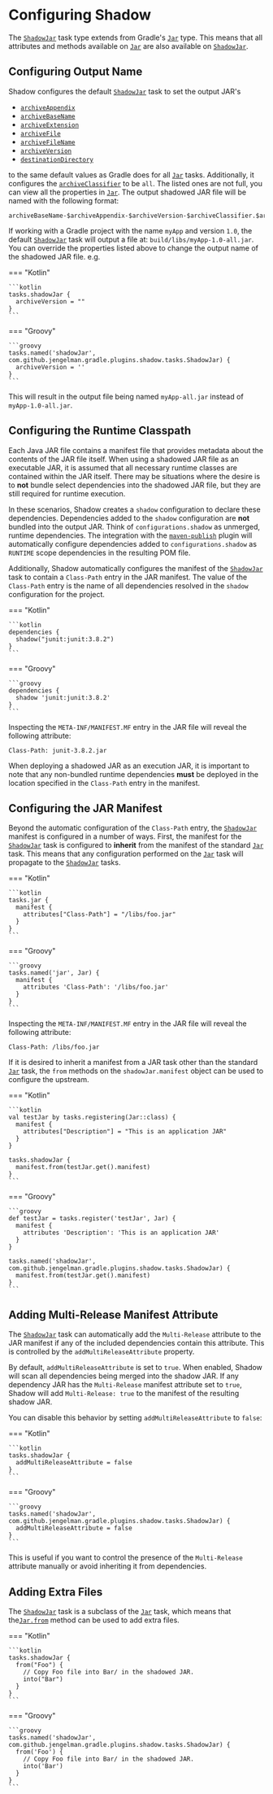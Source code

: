 # Configuring Shadow

The [`ShadowJar`][ShadowJar] task type extends from Gradle's [`Jar`][Jar] type.
This means that all attributes and methods available on [`Jar`][Jar] are also available on [`ShadowJar`][ShadowJar].

## Configuring Output Name

Shadow configures the default [`ShadowJar`][ShadowJar] task to set the output JAR's

- [`archiveAppendix`][archiveAppendix]
- [`archiveBaseName`][archiveBaseName]
- [`archiveExtension`][archiveExtension]
- [`archiveFile`][archiveFile]
- [`archiveFileName`][archiveFileName]
- [`archiveVersion`][archiveVersion]
- [`destinationDirectory`][destinationDirectory]

to the same default values as Gradle does for all [`Jar`][Jar] tasks. Additionally, it configures the
[`archiveClassifier`][archiveClassifier] to be `all`. The listed ones are not full, you can view all the properties in
[`Jar`][Jar]. The output shadowed JAR file will be named with the following format:

```
archiveBaseName-$archiveAppendix-$archiveVersion-$archiveClassifier.$archiveExtension
```

If working with a Gradle project with the name `myApp` and version `1.0`, the default [`ShadowJar`][ShadowJar] task will
output a file at: `build/libs/myApp-1.0-all.jar`. You can override the properties listed above to change the output name
of the shadowed JAR file. e.g.

=== "Kotlin"

    ```kotlin
    tasks.shadowJar {
      archiveVersion = ""
    }
    ```

=== "Groovy"

    ```groovy
    tasks.named('shadowJar', com.github.jengelman.gradle.plugins.shadow.tasks.ShadowJar) {
      archiveVersion = ''
    }
    ```

This will result in the output file being named `myApp-all.jar` instead of `myApp-1.0-all.jar`.

## Configuring the Runtime Classpath

Each Java JAR file contains a manifest file that provides metadata about the contents of the JAR file itself.
When using a shadowed JAR file as an executable JAR, it is assumed that all necessary runtime classes are contained
within the JAR itself.
There may be situations where the desire is to **not** bundle select dependencies into the shadowed JAR file, but
they are still required for runtime execution.

In these scenarios, Shadow creates a `shadow` configuration to declare these dependencies.
Dependencies added to the `shadow` configuration are **not** bundled into the output JAR.
Think of `configurations.shadow` as unmerged, runtime dependencies.
The integration with the [`maven-publish`][maven-publish] plugin will automatically configure dependencies added
to `configurations.shadow` as `RUNTIME` scope dependencies in the resulting POM file.

Additionally, Shadow automatically configures the manifest of the [`ShadowJar`][ShadowJar] task to contain a
`Class-Path` entry in the JAR manifest.
The value of the `Class-Path` entry is the name of all dependencies resolved in the `shadow` configuration for the
project.

=== "Kotlin"

    ```kotlin
    dependencies {
      shadow("junit:junit:3.8.2")
    }
    ```

=== "Groovy"

    ```groovy
    dependencies {
      shadow 'junit:junit:3.8.2'
    }
    ```

Inspecting the `META-INF/MANIFEST.MF` entry in the JAR file will reveal the following attribute:

```property
Class-Path: junit-3.8.2.jar
```

When deploying a shadowed JAR as an execution JAR, it is important to note that any non-bundled runtime dependencies
**must** be deployed in the location specified in the `Class-Path` entry in the manifest.

## Configuring the JAR Manifest

Beyond the automatic configuration of the `Class-Path` entry, the [`ShadowJar`][ShadowJar] manifest is configured in a
number of ways. First, the manifest for the [`ShadowJar`][ShadowJar] task is configured to __inherit__ from the
manifest of the standard [`Jar`][Jar] task. This means that any configuration performed on the [`Jar`][Jar] task
will propagate to the [`ShadowJar`][ShadowJar] tasks.

=== "Kotlin"

    ```kotlin
    tasks.jar {
      manifest {
        attributes["Class-Path"] = "/libs/foo.jar"
      }
    }
    ```

=== "Groovy"

    ```groovy
    tasks.named('jar', Jar) {
      manifest {
        attributes 'Class-Path': '/libs/foo.jar'
      }
    }
    ```

Inspecting the `META-INF/MANIFEST.MF` entry in the JAR file will reveal the following attribute:

```property
Class-Path: /libs/foo.jar
```

If it is desired to inherit a manifest from a JAR task other than the standard [`Jar`][Jar] task, the `from`
methods on the `shadowJar.manifest` object can be used to configure the upstream.

=== "Kotlin"

    ```kotlin
    val testJar by tasks.registering(Jar::class) {
      manifest {
        attributes["Description"] = "This is an application JAR"
      }
    }

    tasks.shadowJar {
      manifest.from(testJar.get().manifest)
    }
    ```

=== "Groovy"

    ```groovy
    def testJar = tasks.register('testJar', Jar) {
      manifest {
        attributes 'Description': 'This is an application JAR'
      }
    }

    tasks.named('shadowJar', com.github.jengelman.gradle.plugins.shadow.tasks.ShadowJar) {
      manifest.from(testJar.get().manifest)
    }
    ```

## Adding Multi-Release Manifest Attribute

The [`ShadowJar`][ShadowJar] task can automatically add the `Multi-Release` attribute to the JAR manifest if any of
the included dependencies contain this attribute. This is controlled by the `addMultiReleaseAttribute` property.

By default, `addMultiReleaseAttribute` is set to `true`. When enabled, Shadow will scan all dependencies being merged
into the shadow JAR. If any dependency JAR has the `Multi-Release` manifest attribute set to `true`, Shadow will add
`Multi-Release: true` to the manifest of the resulting shadow JAR.

You can disable this behavior by setting `addMultiReleaseAttribute` to `false`:

=== "Kotlin"

    ```kotlin
    tasks.shadowJar {
      addMultiReleaseAttribute = false
    }
    ```

=== "Groovy"

    ```groovy
    tasks.named('shadowJar', com.github.jengelman.gradle.plugins.shadow.tasks.ShadowJar) {
      addMultiReleaseAttribute = false
    }
    ```

This is useful if you want to control the presence of the `Multi-Release` attribute manually or avoid inheriting it
from dependencies.

## Adding Extra Files

The [`ShadowJar`][ShadowJar] task is a subclass of the [`Jar`][Jar] task, which means that the[`Jar.from`][Jar.from]
method can be used to add extra files.

=== "Kotlin"

    ```kotlin
    tasks.shadowJar {
      from("Foo") {
        // Copy Foo file into Bar/ in the shadowed JAR.
        into("Bar")
      }
    }
    ```

=== "Groovy"

    ```groovy
    tasks.named('shadowJar', com.github.jengelman.gradle.plugins.shadow.tasks.ShadowJar) {
      from('Foo') {
        // Copy Foo file into Bar/ in the shadowed JAR.
        into('Bar')
      }
    }
    ```



[Jar.from]: https://docs.gradle.org/current/dsl/org.gradle.jvm.tasks.Jar.html#org.gradle.jvm.tasks.Jar:from(java.lang.Object,%20org.gradle.api.Action)
[Jar]: https://docs.gradle.org/current/dsl/org.gradle.api.tasks.bundling.Jar.html
[ShadowJar]: ../api/shadow/com.github.jengelman.gradle.plugins.shadow.tasks/-shadow-jar/index.html
[application]: https://docs.gradle.org/current/userguide/application_plugin.html
[archiveAppendix]: https://docs.gradle.org/current/dsl/org.gradle.api.tasks.bundling.Jar.html#org.gradle.api.tasks.bundling.Jar:archiveAppendix
[archiveBaseName]: https://docs.gradle.org/current/dsl/org.gradle.api.tasks.bundling.Jar.html#org.gradle.api.tasks.bundling.Jar:archiveBaseName
[archiveClassifier]: https://docs.gradle.org/current/dsl/org.gradle.api.tasks.bundling.Jar.html#org.gradle.api.tasks.bundling.Jar:archiveClassifier
[archiveExtension]: https://docs.gradle.org/current/dsl/org.gradle.api.tasks.bundling.Jar.html#org.gradle.api.tasks.bundling.Jar:archiveExtension
[archiveFileName]: https://docs.gradle.org/current/dsl/org.gradle.api.tasks.bundling.Jar.html#org.gradle.api.tasks.bundling.Jar:archiveFileName
[archiveFile]: https://docs.gradle.org/current/dsl/org.gradle.api.tasks.bundling.Jar.html#org.gradle.api.tasks.bundling.Jar:archiveFile
[archiveVersion]: https://docs.gradle.org/current/dsl/org.gradle.api.tasks.bundling.Jar.html#org.gradle.api.tasks.bundling.Jar:archiveVersion
[destinationDirectory]: https://docs.gradle.org/current/dsl/org.gradle.api.tasks.bundling.Jar.html#org.gradle.api.tasks.bundling.Jar:destinationDirectory
[maven-publish]: https://docs.gradle.org/current/userguide/publishing_maven.html
